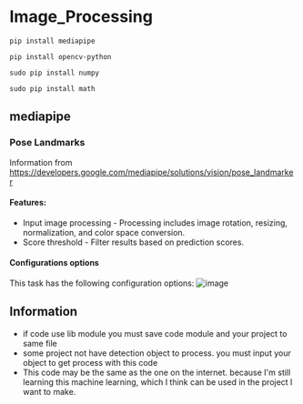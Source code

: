 # Image_Processing
```
pip install mediapipe
```
```
pip install opencv-python
```
```
sudo pip install numpy
```
```
sudo pip install math
```
## mediapipe
### Pose Landmarks
 Information from https://developers.google.com/mediapipe/solutions/vision/pose_landmarker
#### Features:
- Input image processing - Processing includes image rotation, resizing, normalization, and color space conversion.
- Score threshold - Filter results based on prediction scores.

#### Configurations options
This task has the following configuration options:
![image](https://github.com/fatjrizikri/Image_Processing/assets/66940604/966ec868-1674-4492-b528-75bc5c69f75b)


## Information
- if code use lib module you must save code module and your project to same file
- some project not have detection object to process. you must input your object to get process with this code
- This code may be the same as the one on the internet. because I'm still learning this machine learning, which I think can be used in the project I want to make.
